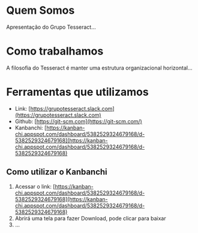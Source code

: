 # Quem Somos

Apresentação do Grupo Tesseract...

# Como trabalhamos

A filosofia do Tesseract é manter uma estrutura organizacional horizontal...

# Ferramentas que utilizamos

* Link: [https://grupotesseract.slack.com](https://grupotesseract.slack.com)
* Github: [https://git-scm.com](https://git-scm.com/)
* Kanbanchi: [https://kanban-chi.appspot.com/dashboard/5382529324679168/d-5382529324679168](https://kanban-chi.appspot.com/dashboard/5382529324679168/d-5382529324679168)

## Como utilizar o Kanbanchi

1. Acessar o link: [https://kanban-chi.appspot.com/dashboard/5382529324679168/d-5382529324679168](https://kanban-chi.appspot.com/dashboard/5382529324679168/d-5382529324679168)
2. Abrirá uma tela para fazer Download, pode clicar para baixar
3. ...



